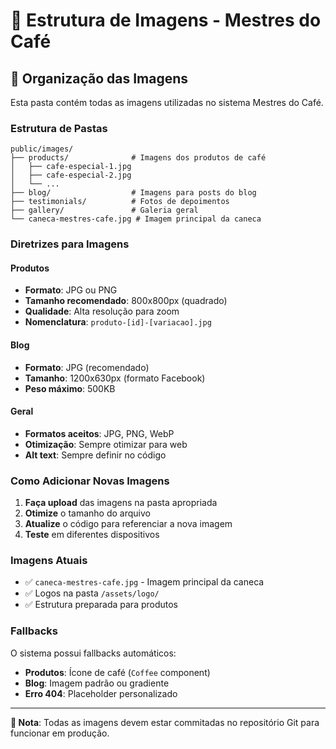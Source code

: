 # 📸 Estrutura de Imagens - Mestres do Café

## 📁 Organização das Imagens

Esta pasta contém todas as imagens utilizadas no sistema Mestres do Café.

### **Estrutura de Pastas**

```
public/images/
├── products/              # Imagens dos produtos de café
│   ├── cafe-especial-1.jpg
│   ├── cafe-especial-2.jpg
│   └── ...
├── blog/                  # Imagens para posts do blog
├── testimonials/          # Fotos de depoimentos
├── gallery/               # Galeria geral
└── caneca-mestres-cafe.jpg # Imagem principal da caneca
```

### **Diretrizes para Imagens**

#### **Produtos**
- **Formato**: JPG ou PNG
- **Tamanho recomendado**: 800x800px (quadrado)
- **Qualidade**: Alta resolução para zoom
- **Nomenclatura**: `produto-[id]-[variacao].jpg`

#### **Blog**
- **Formato**: JPG (recomendado)
- **Tamanho**: 1200x630px (formato Facebook)
- **Peso máximo**: 500KB

#### **Geral**
- **Formatos aceitos**: JPG, PNG, WebP
- **Otimização**: Sempre otimizar para web
- **Alt text**: Sempre definir no código

### **Como Adicionar Novas Imagens**

1. **Faça upload** das imagens na pasta apropriada
2. **Otimize** o tamanho do arquivo
3. **Atualize** o código para referenciar a nova imagem
4. **Teste** em diferentes dispositivos

### **Imagens Atuais**

- ✅ `caneca-mestres-cafe.jpg` - Imagem principal da caneca
- ✅ Logos na pasta `/assets/logo/`
- ✅ Estrutura preparada para produtos

### **Fallbacks**

O sistema possui fallbacks automáticos:
- **Produtos**: Ícone de café (`Coffee` component)
- **Blog**: Imagem padrão ou gradiente
- **Erro 404**: Placeholder personalizado

---

**📝 Nota**: Todas as imagens devem estar commitadas no repositório Git para funcionar em produção. 